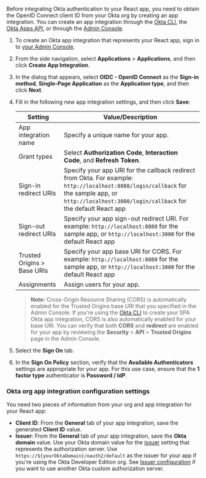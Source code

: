 Before integrating Okta authentication to your React app, you need to obtain the OpenID Connect client ID from your Okta org by creating an app integration. You can create an app integration through the [Okta CLI](https://cli.okta.com/), the [Okta Apps API](/docs/reference/api/apps/), or through the [Admin Console](/docs/guides/quickstart/website/main/#using-the-admin-console).

1. To create an Okta app integration that represents your React app, sign in to [your Admin Console](https://login.okta.com).
2. From the side navigation, select **Applications** > **Applications**, and then click **Create App Integration**.
3. In the dialog that appears, select **OIDC - OpenID Connect** as the **Sign-in method**, **Single-Page Application** as the **Application type**, and then click **Next**.
4. Fill in the following new app integration settings, and then click **Save**:

    | Setting                | Value/Description                                    |
    | -------------------    | ---------------------------------------------------  |
    | App integration name   | Specify a unique name for your app.                  |
    | Grant types            | Select **Authorization Code**, **Interaction Code**, and  **Refresh Token**. |
    | Sign-in redirect URIs  | Specify your app URI for the callback redirect from Okta. For example: `http://localhost:8080/login/callback` for the sample app, or `http://localhost:3000/login/callback` for the default React app              |
    | Sign-out redirect URIs | Specify your app sign-out redirect URI. For example: `http://localhost:8080` for the sample app, or `http://localhost:3000` for the default React app                            |
    | Trusted Origins > Base URIs | Specify your app base URI for CORS. For example: `http://localhost:8080` for the sample app, or `http://localhost:3000` for the default React app|
    | Assignments   | Assign users for your app.                                |

    > **Note:** Cross-Origin Resource Sharing (CORS) is automatically enabled for the Trusted Origins base URI that you specified in the Admin Console. If you're using the [Okta CLI](https://cli.okta.com/manual/apps/create/) to create your SPA Okta app integration, CORS is also automatically enabled for your base URI. You can verify that both **CORS** and **redirect** are enabled for your app by reviewing the **Security** > **API** > **Trusted Origins** page in the Admin Console.

5. Select the **Sign On** tab.
6. In the **Sign On Policy** section, verify that the **Available Authenticators** settings are appropriate for your app. For this use case, ensure that the **1 factor type** authenticator is **Password / IdP**.

### Okta org app integration configuration settings

You need two pieces of information from your org and app integration for your React app:

* **Client ID**: From the **General** tab of your app integration, save the generated **Client ID** value.
* **Issuer**: From the **General** tab of your app integration, save the **Okta domain** value. Use your Okta domain value for the [issuer](/docs/guides/oie-embedded-common-download-setup-app/nodejs/main/#issuer) setting that represents the authorization server. Use `https://${yourOktaDomain}/oauth2/default` as the issuer for your app if you're using the Okta Developer Edition org. See [Issuer configuration](/docs/guides/oie-embedded-common-download-setup-app/nodejs/main/#issuer) if you want to use another Okta custom authorization server.
